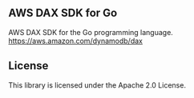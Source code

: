 ## AWS DAX SDK for Go

AWS DAX SDK for the Go programming language. https://aws.amazon.com/dynamodb/dax

## License

This library is licensed under the Apache 2.0 License. 
